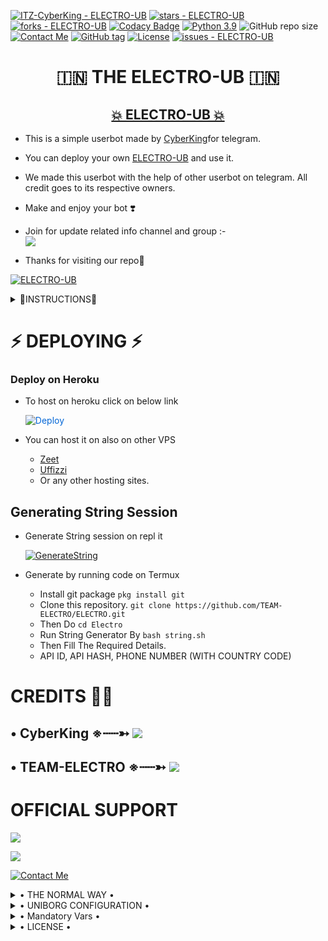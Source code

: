 [![ITZ-CyberKing - ELECTRO-UB](https://img.shields.io/static/v1?label=ITZ-CYBERKING&message=ELECTRO&color=blue&logo=github)](https://github.com/TEAM-ELECTRO/ELECTRO)
[![stars - ELECTRO-UB](https://img.shields.io/github/stars/TEAM-ELECTRO/Dark-ELECTRO?style=social)](https://github.com/TEAM-ELECTRO/ELECTRO)
[![forks - ELECTRO-UB](https://img.shields.io/github/forks/TEAM-ELECTRO/ELECTRO?style=social)](https://github.com/TEAM-ELECTRO/ELECTRO)
[![Codacy Badge](https://api.codacy.com/project/badge/Grade/f7c51539e67b483bb8d7749acca51d3a)](https://app.codacy.com/gh/TEAM-ELECTRO/ELECTRO/dashboard?branch=master)
[![Python 3.9](https://img.shields.io/badge/Python-3.9%20or%20newer-blue.svg)](https://www.python.org/downloads/release/python-360/)
![GitHub repo size](https://img.shields.io/github/repo-size/TEAM-ELECTRO/ELECTRO)
[![Contact Me](https://img.shields.io/badge/Telegram-Contact%20Me-informational)](https://t.me/ITZ_CYBERKING_XD)
[![GitHub tag](https://img.shields.io/github/tag/TEAM-ELECTRO/ELECTRO?include_prereleases=&sort=semver)](https://github.com/TEAM-ELECTRO/ELECTRO/releases/)
[![License](https://img.shields.io/badge/License-GNU-blue)](#license)
[![issues - ELECTRO-UB](https://img.shields.io/github/issues/TEAM-ELECTRO/ELECTRO)](https://github.com/TEAM-ELECTRO/ELECTRO/issues)



<h1 align="center"> 🇮🇳 THE ELECTRO-UB 🇮🇳 </h1>

<h2 align="center"> <a href="https://t.me/ELECTROBOT_UPDATES">💥 ELECTRO-UB 💥</a></h2>

- This is a simple userbot made by [CyberKing](https://t.me/itz_cyberking_Xd)for telegram. 

 - You can deploy your own [ELECTRO-UB](https://github.com/TEAM-ELECTRO/ELECTRO) and use it.

 - We made this userbot with the help of other userbot on telegram. All credit goes to its respective owners.

 - Make and enjoy your bot ❣️

 - Join for update related info channel and group :-   
 <a href="https://t.me/TEAM-ELECTRO"><img src="https://img.shields.io/badge/Join-Support%20Group-red.svg?style=for-the-badge&logo=Telegram"></a>

 - Thanks for visiting our repo💖





[![ELECTRO-UB](https://telegra.ph)](https://t.me/ELECTROBOT_Support)

<details>

<Summary>  🧾INSTRUCTIONS🧾  </Summary>

- Read carefully
        
        - Fork at your own risk.
        
        - Owner will not be responsible for any kinds for ban due to bot.

        - You can host this project on heroku,  Zeet, Uffizi.

        - Please ask to owner before using codes.
</details>


# ⚡ DEPLOYING ⚡

### Deploy on Heroku
  - To host on heroku click on below link
     
     <a href="https://dashboard.heroku.com/new?button-url=https%3A%2F%2Fgithub.com%2FTEAM-ELECTRO%2FELECTRO&template=https%3A%2F%2Fgithub.com%2FTEAM-ELECTRO%2FELECTRO" rel="nofollow" style="background-color: initial; box-sizing: border-box; color: #0366d6; text-decoration-line: none;"><img alt="Deploy" data-canonical-src="https://www.herokucdn.com/deploy/button.svg" src="https://camo.githubusercontent.com/83b0e95b38892b49184e07ad572c94c8038323fb/68747470733a2f2f7777772e6865726f6b7563646e2e636f6d2f6465706c6f792f627574746f6e2e737667" style="border-style: none; box-sizing: initial; max-width: 100%;" /></a></div>

   - You can host it on also on other VPS
       - [Zeet](https://zeet.co/new)
       - [Uffizzi](https://uffizzi.com)
       - Or any other hosting sites.


## Generating String Session

  - Generate String session on repl it
   
       
       [![GenerateString](https://img.shields.io/badge/repl.it-generateString-yellowgreen)](https://replit) 
        
  - Generate by running code on Termux
       - Install git package
           `pkg install git`
    - Clone this repository.
           `git clone https://github.com/TEAM-ELECTRO/ELECTRO.git`
    - Then Do
           `cd Electro`
    - Run String Generator By
           `bash string.sh`
    - Then Fill The Required Details.
    - API ID, API HASH, PHONE NUMBER (WITH COUNTRY CODE)

 
# CREDITS 👨‍🔬



## • CyberKing ※┄┄➳  <a href="https://github.com/itz-cyberking" alt="CyberKing"> <img src="https://img.shields.io/badge/CyberKing-E5E4E2?logo=github" /></a>


## • TEAM-ELECTRO ※┄┄➳  <a href="https://github.com/TEAM-ELECTRO" alt="TEAM-ELECTRO"> <img src="https://img.shields.io/badge/TEAM-ELECTRO-E5E4E2?logo=github" /></a>


# OFFICIAL SUPPORT

<a href="https://t.me/Elrctro_updates"><img src="https://img.shields.io/badge/Join-Support%20Channel-red.svg?style=for-the-badge&logo=Telegram"></a>

<a href="https://t.me/Electrobot_support"><img src="https://img.shields.io/badge/Join-Support%20Group-red.svg?style=for-the-badge&logo=Telegram"></a>

[![Contact Me](https://img.shields.io/badge/Telegram-Contact%20Me-informational)](https://t.me/CyberKing)

<details>

  <summary> • THE NORMAL WAY • </summary>

Simply clone the repository and run the main file:
```sh
git clone https://github.com/TEAM-ELECTRO/ELECTRO
cd ELECTRO
virtualenv -p /usr/bin/python3 venv
. ./venv/bin/activate
pip install -r requirements.txt
# <Create local_config.py with variables as given below>
python3 -m userbot
```

An example `local_config.py` file could be:

**Not All of the variables are mandatory**

__The Userbot should work by setting only the first two variables__

```python3
from heroku_config import Var

class Development(Var):
  APP_ID = 6
  API_HASH = "eb06d4abfb49dc3eeb1aeb98ae0f581e"
```

</details>

<details>

  <summary> • UNIBORG CONFIGURATION • </summary>

The UniBorg Config is situated in `userbot/uniborgConfig.py`.

**Heroku Configuration**
Simply just leave the Config as it is.

**Local Configuration**
Fortunately there are no Mandatory vars for the UniBorg Support Config.

</details>


<details> <summary> • Mandatory Vars • </summary>

  - Some of the environment variables are mandatory.
- These are listed below.
    - `APP_ID`:   You can get this value from [here](https://my.telegram.org)
    - `API_HASH`:   You can get this value from [here](https://my.telegram.org)
    - `ENV`:   `ANYTHING`
    - `STRING_SESSION`:   You can get this value from running `python3 string_session.py` in termux after cloning this repo. Or just using [repl run](https://repl)
    - `LOG_GROUP`:   Make a Channel Or Group and get it's id.
    - `DATABASE_URL`:   Make a database on elephant sql and paste the url.
    - `DB_URI`:   Same as `DATABASE_URL`
    - `BOT_TOKEN`:   Make a Bot from [Botfather](https://t.me/botfather) and paste the bot token here.
    - `BOT_USERNAME`:   Paste the Username of bot that you made from [BotFather](https://t.me/botfather).
- The userbot will not work without setting the mandatory vars.
</details>


<details>
  <summary> • LICENSE • </summary>

![](https://www.gnu.org/graphics/gplv3-or-later.png)

Copyright (C) 2021 CYBERKING
Released under [GNU](/LICENSE) by [CYBERKING](https://github.com/ITZ-CYBERKING).

Poject [ELECTRO-UB](https://github.com/TEAM-ELECTRO/ELECTRO) is free software: you can redistribute it and/or modify
it under the terms of the GNU General Public License as published by
the Free Software Foundation, either version 3 of the License, or
(at your option) any later version.

This program is distributed in the hope that it will be useful,
but WITHOUT ANY WARRANTY; without even the implied warranty of
MERCHANTABILITY or FITNESS FOR A PARTICULAR PURPOSE.  See the
GNU General Public License for more details.

You should have received a copy of the GNU General Public License
along with this program. If not, see <https://www.gnu.org/licenses/>.


</details>











